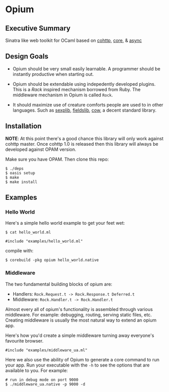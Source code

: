 Opium
=====

## Executive Summary

Sinatra like web toolkit for OCaml based on [cohttp](https://github.com/avsm/ocaml-cohttp/), [core](https://github.com/janestreet/core), & [async](https://github.com/janestreet/async)

## Design Goals

* Opium should be very small easily learnable. A programmer should be
instantly productive when starting out.

* Opium should be extendable using indepedently developed
plugins. This is a _Rack_ inspired mechanism borrowed from Ruby. The
middleware mechanism in Opium is called `Rock`.

* It should maximize use of creature comforts people are used to in
other languages. Such as [sexplib](https://github.com/janestreet/sexplib), [fieldslib](https://github.com/janestreet/fieldslib), [cow](https://github.com/mirage/ocaml-cow), a decent
standard library.

## Installation

__NOTE__: At this point there's a good chance this library will only
work against cohttp master. Once cohttp 1.0 is released then this
library will always be developed against OPAM version.

Make sure you have OPAM. Then clone this repo:

```
$ ./deps
$ oasis setup
$ make
$ make install
```

## Examples

### Hello World

Here's a simple hello world example to get your feet wet:

`$ cat hello_world.ml`

```
#include "examples/hello_world.ml"
```

compile with:
```
$ corebuild -pkg opium hello_world.native
```

### Middleware

The two fundamental building blocks of opium are:

* Handlers: `Rock.Request.t -> Rock.Response.t Deferred.t`
* Middleware: `Rock.Handler.t -> Rock.Handler.t`

Almost every all of opium's functionality is assembled through various
middleware. For example: debugging, routing, serving static files,
etc. Creating middleware is usually the most natural way to extend an
opium app.

Here's how you'd create a simple middleware turning away everyone's
favourite browser.

```
#include "examples/middleware_ua.ml"
```

Here we also use the ability of Opium to generate a core command to
run your app. Run your executable with the `-h` to see the options
that are available to you. For example:

```
# run in debug mode on port 9000
$ ./middleware_ua.native -p 9000 -d
```